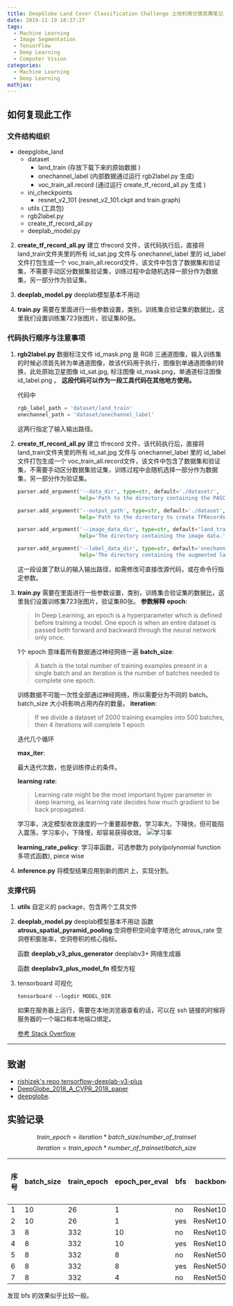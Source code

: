 ```yaml
---
title: DeepGlobe Land Cover Classification Challenge 土地利用分类竞赛笔记
date: 2019-11-19 18:37:27
tags:
  - Machine Learning
  - Image Segmentation
  - TensorFlow
  - Deep Learning
  - Computer Vision
categories:
  - Machine Learning
  - Deep Learning
mathjax:
---
```

## 如何复现此工作

### 文件结构组织


* deepglobe_land
  * dataset
    * land_train  (存放下载下来的原始数据 )
    * onechannel_label (内部数据通过运行 rgb2label.py 生成)
    * voc_train_all.record (通过运行 create_tf_record_all.py 生成 )
  * ini_checkpoints
      * resnet_v2_101  (resnet_v2_101.ckpt and train.graph)
  * utils (工具包)
  * rgb2label.py
  * create_tf_record_all.py
  * deeplab_model.py


2. **create_tf_record_all.py**  建立 tfrecord 文件，该代码执行后，直接将 land_train文件夹里的所有 id_sat.jpg 文件与 onechannel_label 里的 id_label 文件打包生成一个 voc_train_all.record文件，该文件中包含了数据集和验证集，不需要手动区分数据集验证集，训练过程中会随机选择一部分作为数据集，另一部分作为验证集。

3. **deeplab_model.py**  deeplab模型基本不用动

4. **train.py** 需要在里面进行一些参数设置，类别，训练集合验证集的数据比，这里我们设置训练集723张图片，验证集80张。

### 代码执行顺序与注意事项

1. **rgb2label.py** 数据标注文件 id_mask.png 是 RGB 三通道图像，输入训练集的时候必须首先转为单通道图像，故该代码用于执行，图像到单通道图像的转换，此处原始卫星图像 id_sat.jpg, 标注图像 id_mask.png，单通道标注图像 id_label.png 。  **这段代码可以作为一段工具代码在其他地方使用。**

   代码中
   ```python
   rgb_label_path = 'dataset/land_train'
   onechannel_path = 'dataset/onechannel_label'
   ```
   这两行指定了输入输出路径。


2. **create_tf_record_all.py**  建立 tfrecord 文件，该代码执行后，直接将 land_train文件夹里的所有 id_sat.jpg 文件与 onechannel_label 里的 id_label 文件打包生成一个 voc_train_all.record文件，该文件中包含了数据集和验证集，不需要手动区分数据集验证集，训练过程中会随机选择一部分作为数据集，另一部分作为验证集。
    ```python
    parser.add_argument('--data_dir', type=str, default='./dataset/',
                        help='Path to the directory containing the PASCAL VOC data.')

    parser.add_argument('--output_path', type=str, default='./dataset',
                        help='Path to the directory to create TFRecords outputs.')

    parser.add_argument('--image_data_dir', type=str, default='land_train',
                        help='The directory containing the image data.')

    parser.add_argument('--label_data_dir', type=str, default='onechannel_label',
                        help='The directory containing the augmented label data.')
    ```

    这一段设置了默认的输入输出路径，如需修改可直接改源代码，或在命令行指定参数。



3. **train.py** 需要在里面进行一些参数设置，类别，训练集合验证集的数据比，这里我们设置训练集723张图片，验证集80张。
    **参数解释**
    **epoch**:
    > In Deep Learning, an epoch is a hyperparameter which is defined before training a model. One epoch is when an entire dataset is passed both forward and backward through the neural network only once.

    1个 epoch 意味着所有数据通过神经网络一遍
    **batch_size**:
    > A batch is the total number of training examples present in a single batch and an iteration is the number of batches needed to complete one epoch.

    训练数据不可能一次性全部通过神经网络，所以需要分为不同的 batch。batch_size 大小将影响占用内存的数量。
    **iteration**:
    > If we divide a dataset of 2000 training examples into 500 batches, then 4 iterations will complete 1 epoch

    迭代几个循环

    **max_iter**:

    最大迭代次数，也是训练停止的条件。

    **learning rate**:
    > Learning rate might be the most important hyper parameter in deep learning, as learning rate decides how much gradient to be back propagated.

    学习率，决定模型收敛速度的一个重要超参数，学习率大，下降快，但可能陷入震荡，学习率小，下降慢，却容易获得收敛。
    ![学习率](https://i.loli.net/2019/11/20/jpqVeSfFwrgkBO5.png)

    **learning_rate_policy**:
    学习率函数，可选参数为 poly(polynomial function 多项式函数), piece wise


4. **inference.py** 将模型结果应用到新的图片上，实现分割。

### 支撑代码
1. **utils** 自定义的 package，包含两个工具文件


2. **deeplab_model.py**  deeplab模型基本不用动
    函数 **atrous_spatial_pyramid_pooling**:空洞卷积空间金字塔池化
    atrous_rate 空洞卷积膨胀率，空洞卷积的核心指标。

    函数 **deeplab_v3_plus_generator** deeplabv3+ 网络生成器

    函数 **deeplabv3_plus_model_fn** 模型方程

3. tensorboard 可视化

    ```
    tensorboard --logdir MODEL_DIR
    ```
    如果在服务器上运行，需要在本地浏览器查看的话，可以在 ssh 链接的时候将服务器的一个端口和本地端口绑定。

    [参考 Stack Overflow](https://stackoverflow.com/questions/37987839/how-can-i-run-tensorboard-on-a-remote-server)


---
## 致谢
- [rishizek's repo tensorflow-deeplab-v3-plus](https://github.com/rishizek/tensorflow-deeplab-v3-plus)
- [DeepGlobe_2018_A_CVPR_2018_paper](http://openaccess.thecvf.com/content_cvpr_2018_workshops/w4/html/Demir_DeepGlobe_2018_A_CVPR_2018_paper.html)
- [deepglobe](http://deepglobe.org/).

## 实验记录
$$train\_epoch = iteration * batch\_size / number\_of\_trainset$$
$$iteration = train\_epoch * number\_of\_trainset / batch\_size $$

序号|batch_size|train_epoch|epoch_per_eval|bfs|backbone|训练时间|分数
---|---|---|---|---|---|---|---
1|10|26|1|no|ResNet101|-|0.3497|
2|10|26|1|yes|ResNet101|-|0.3514|
3|8|332|10|no|ResNet101|-|0.4264|
4|8|332|10|yes|ResNet101|-|0.4261|
5|8|332|8|no|ResNet50|-|0.4274|
6|8|332|8|yes|ResNet50|-|0.4272|
7|8|332|4|no|ResNet50|-|-|0.4604|


发现 bfs 的效果似乎比较一般。
